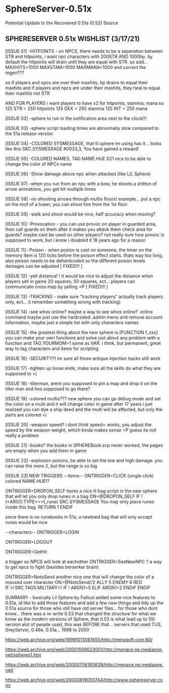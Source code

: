 # SphereServer-0.51x
Potential Update to the Recovered 0.51a (0.52) Source

SPHERESERVER 0.51x  WISHLIST  (3/17/21)
-----------------------------
[ISSUE 01]
-HITPOINTS - on NPCS, there needs to be a seperation between STR and hitpoints, 
i want npc characters with 200STR AND 1000hp.
by default the hitpoints will drain until they are equal with STR. so add...
MAXHITS=1000
MAXSTAM=1000
MAXMANA=1000
and correct the regen???

so if players and npcs are over their maxhits, hp drains to equal their maxhits
and if players and npcs are under their maxhits, they heal to equal their maxhits not STR

AND FOR PLAYERS i want players to have x2 for hitpoints, stamina, mana
so 
125 STR = 250 hitpoints
125 DEX = 250 stamina
125 INT = 250 mana


[ISSUE 02]
-sphere to run in the notification area next to the clock!!!


[ISSUE 03]
-sphere script loading times are abnormally slow compared to the 51a release version


[ISSUE 04]
-COLORED SYSMESSAGE, that lil sphere im using has it... looks like this
SRC.SYSMESSAGE #0033,3, You have gained a reward!

[ISSUE 05]
-COLORED NAMES, TAG.NAME.HUE 021   nice to be able to change the color of NPCs name


[ISSUE 06]
-Show damage above npc when attacked  (like LiL Sphere)


[ISSUE 07]
-when you run from an npc with a bow, he shoots a shitton of arrow animations,  you get hit multiple times


[ISSUE 08]
-no shooting arrows through multis floors!
example... put a npc on the roof of a tower, you can shoot him from the 1st floor


[ISSUE 09]
-walk and shoot would be nice, half accuracy when moving?


[ISSUE 10]
-Provocation - you can use provoc on player in guarded area, then call guards on them after it makes you attack them
check area for guards?  maybe cant be used on other players?  not really sure how provoc is supposed to work,
but i know i disabled it 18 years ago for a reason


[ISSUE 11]
-Poison - when posion is cast on someone, the timer on the memory item is 120 ticks before the poison effect starts.
thats way too long, also poison needs to be dehardcoded so the different posion levels damages can be adjusted
[ FIXED!!! ]    


[ISSUE 12]
-yell distance! ! it would be nice to adjust the distance when players yell in game 20 squares, 50 squares, ect...
players can communicate cross map by yelling =P
[ FIXED!!! ]


[ISSUE 13]
-TRACKING - make sure "tracking players" actually track players only, ect... (i remember something wrong with tracking)


[ISSUE 14]
-see whos online?  maybe a way to see whos online?  .online command
maybe just use the hardcoded .admin menu and remove account information, maybe just a simple list with only characters names


[ISSUE 15]
-the greatest thing about the new sphere is [FUNCTION  f_xxx]
you can make your own functions and solve just about any problem with a function
and TAG.YOURMOM=1 same as VAR. i think, but permanent, great way to tag characters and items for scripting


[ISSUE 16]
-SECURITY!!! im sure all those antique injection hacks still work


[ISSUE 17]
-tighten up loose ends, make sure all the skills do what they are supposed to =)


[ISSUE 18]
-tillerman, arent you supposed to pin a map and drop it on the tiller man and hes supposed to go there?


[ISSUE 19]
-colored multis??? new sphere you can go debug mode and set the color on a multi and it will change color in game
after 17 years i just realized you can dye a ship deed and the multi will be affected, but only the parts are colored =)


[ISSUE 20]
-weapon speed? i dont think speed= works, you adjust the speed by the weapon weight, which kinda makes sense =P
guess its not really a problem


[ISSUE 21]
-books?  the books in SPHEREBook.scp never worked, the pages are empty when you add them in game


[ISSUE 22]
-explosion potions, be able to set the low and high damage. you can raise the more 2, but the range is so big


[ISSUE 23]
NEW TRIGGERS
--items--
ONTRIGGER=CLICK  (single click)  colored  NAME.HUE!?

ONTRIGGER=DROPON_SELF
	heres a nice lil bag script in the new sphere that will let you only drop runes in a bag
	ON=@DROPON_SELF
	IF !(<ARGO.TYPE>==t_rune)
	SRC.SYSMESSAGE You may only place runes inside this bag.
	RETURN 1
	ENDIF

since there is no runebooks in 51a, a newbied bag that will only accept runes would be nice

--characters--
ONTRIGGER=LOGIN

ONTRIGGER=LOGOUT

ONTRIGGER=GetHit

a trigger so NPCS will look at eachother ONTRIGGER=SeeNewNPC ?  a way to get npcs to fight (besides berserker brain)

ONTRIGGER=NotoSend
another nice one that will change the color of a moused over character
	ON=@NotoSend//2 ALLY 5 ENEMY 6 RED	
	IF (<SRC.TAG0.MILITARY>)
	 IF !<GUILD>
		ARGN1=5
		ELIF <GUILD>
		ARGN1=2
		ENDIF
	ENDIF
  
  
  SUMMARY - basically Lil Sphere by Fallout added some nice features to 0.51a, id like to add those features
  and add a few new things and tidy up the 0.51a source for those who still have old server files...
  for those who dont know... there was a re-write 0.53 that changed the structure for what we know as the modern versions of Sphere, that
  0.53 is what lead up to 55i version alot of people used, this was BEFORE that... servers that used TUS, GreyServer, 0.48e. 0.51a... 1998 to 2000
  
https://web.archive.org/web/19991013081655/http://menasoft.com:80/

https://web.archive.org/web/20001009023001/http://menace.ne.mediaone.net/spheres1.htm

https://web.archive.org/web/20000706193639/http://menace.ne.mediaone.net/

https://web.archive.org/web/20000819050744/http://www.sphereserver.com/

